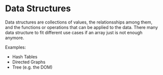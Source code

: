 # Data Structures

Data structures are collections of values, the relationsships among them, and the functions or operations that can be applied to the data. There many data structure to fit different use cases if an array just is not enough anymore.

Examples: 

* Hash Tables
* Directed Graphs
* Tree (e.g. the DOM)